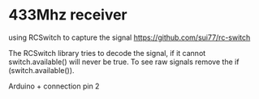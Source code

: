 # 433Mhz receiver

using RCSwitch to capture the signal
https://github.com/sui77/rc-switch


The RCSwitch library tries to decode the signal, if it cannot switch.available() will never be true.
To see raw signals remove the if (switch.available()).

Arduino + connection pin 2